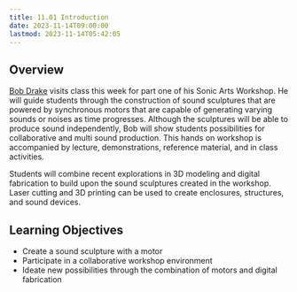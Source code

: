 ```yaml
---
title: 11.01 Introduction
date: 2023-11-14T09:00:00
lastmod: 2023-11-14T05:42:05
---
```


## Overview

[Bob Drake](./11-02-bob-drake.md) visits class this week for part one of his Sonic Arts Workshop. He will guide students through the construction of sound sculptures that are powered by synchronous motors that are capable of generating varying sounds or noises as time progresses. Although the sculptures will be able to produce sound independently, Bob will show students possibilities for collaborative and multi sound production. This hands on workshop is accompanied by lecture, demonstrations, reference material, and in class activities.

Students will combine recent explorations in 3D modeling and digital fabrication to build upon the sound sculptures created in the workshop. Laser cutting and 3D printing can be used to create enclosures, structures, and sound devices.

## Learning Objectives

- Create a sound sculpture with a motor
- Participate in a collaborative workshop environment
- Ideate new possibilities through the combination of motors and digital fabrication
